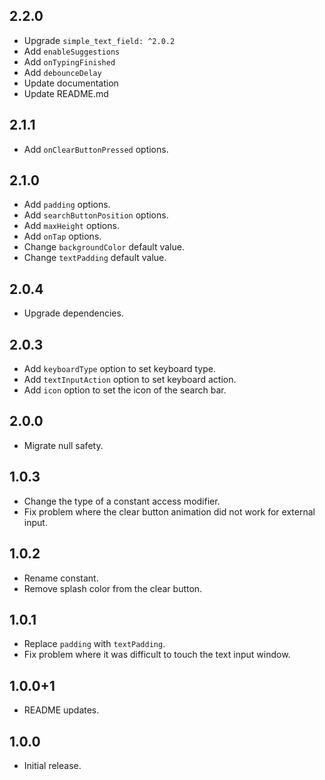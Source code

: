 ## 2.2.0

* Upgrade `simple_text_field: ^2.0.2`
* Add `enableSuggestions`
* Add `onTypingFinished`
* Add `debounceDelay`
* Update documentation
* Update README.md

## 2.1.1

* Add `onClearButtonPressed` options.

## 2.1.0

* Add `padding` options.
* Add `searchButtonPosition` options.
* Add `maxHeight` options.
* Add `onTap` options.
* Change `backgroundColor` default value.
* Change `textPadding` default value.

## 2.0.4

* Upgrade dependencies.

## 2.0.3

* Add `keyboardType` option to set keyboard type.
* Add `textInputAction` option to set keyboard action.
* Add `icon` option to set the icon of the search bar.

## 2.0.0

* Migrate null safety.

## 1.0.3

* Change the type of a constant access modifier.
* Fix problem where the clear button animation did not work for external input.

## 1.0.2

* Rename constant.
* Remove splash color from the clear button.

## 1.0.1

* Replace `padding` with `textPadding`.
* Fix problem where it was difficult to touch the text input window.

## 1.0.0+1

* README updates.

## 1.0.0

* Initial release.
